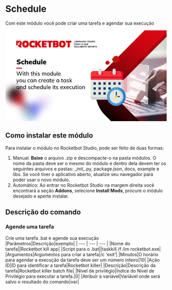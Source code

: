 



# Schedule
  
Com este módulo você pode criar uma tarefa e agendar sua execução  

![banner](imgs/ModuloShedule.jpg)
## Como instalar este módulo
  
Para instalar o módulo no Rocketbot Studio, pode ser feito de duas formas:
1. Manual: __Baixe__ o arquivo .zip e descompacte-o na pasta módulos. O nome da pasta deve ser o mesmo do módulo e dentro dela devem ter os seguintes arquivos e pastas: \__init__.py, package.json, docs, example e libs. Se você tiver o aplicativo aberto, atualize seu navegador para poder usar o novo módulo.
2. Automático: Ao entrar no Rocketbot Studio na margem direita você encontrará a seção **Addons**, selecione **Install Mods**, procure o módulo desejado e aperte instalar.  


## Descrição do comando

### Agende uma tarefa
  
Crie uma tarefa .bat e agende sua execução
|Parâmetros|Descrição|exemplo|
| --- | --- | --- |
|Nome do tarefa||Rocketbot kill app|
|Script para o .bat||taskkill /f /im rocketbot.exe|
|Argumentos|Argumentos para criar a tarefa|/c 'exit'|
|Minutos|O horário para agendar a execução da tarefa deve ser um número inteiro|10|
|Ação ID|ID para identificar a tarefa|Rocketbot killer|
|Descrição|Descrição da tarefa|Rocketbot killer batch file|
|Nível de privilégio|Índice do Nível de Privilégio para executar a tarefa.|0|
|Atribuir à variável|Variável onde será salvo o resultado do comando|var|
